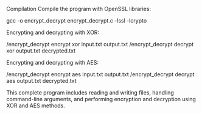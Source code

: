 Compilation
Compile the program with OpenSSL libraries:

gcc -o encrypt_decrypt encrypt_decrypt.c -lssl -lcrypto

Encrypting and decrypting with XOR:

/encrypt_decrypt encrypt xor input.txt output.txt
/encrypt_decrypt decrypt xor output.txt decrypted.txt

Encrypting and decrypting with AES:

/encrypt_decrypt encrypt aes input.txt output.txt
/encrypt_decrypt decrypt aes output.txt decrypted.txt


This complete program includes reading and writing files, handling command-line arguments,
and performing encryption and decryption using XOR and AES methods.

